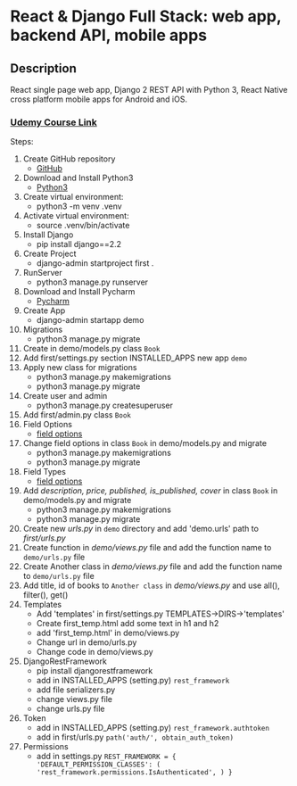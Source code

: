 # React & Django Full Stack: web app, backend API, mobile apps

## Description
React single page web app, Django 2 REST API with Python 3, React Native cross platform mobile apps for Android and iOS.
### [Udemy Course Link](https://www.udemy.com/course/react-django-full-stack)

Steps:
1. Create GitHub repository
   - [GitHub](https://docs.github.com/en/get-started/quickstart/create-a-repo)
2. Download and Install Python3
   - [Python3](https://www.python.org/downloads)
3. Create virtual environment:
   - python3 -m venv .venv
4. Activate virtual environment:
   - source .venv/bin/activate
5. Install Django
   - pip install django==2.2
6. Create Project
   - django-admin startproject first .
7. RunServer
   - python3 manage.py runserver
8. Download and Install Pycharm
   - [Pycharm](https://www.jetbrains.com/pycharm/download)
9. Create App
   - django-admin startapp demo
10. Migrations
    - python3 manage.py migrate
11. Create in demo/models.py class `Book`
12. Add first/settings.py section INSTALLED_APPS new app `demo`
13. Apply new class for migrations
    - python3 manage.py makemigrations
    - python3 manage.py migrate
14. Create user and admin
    - python3 manage.py createsuperuser
15. Add first/admin.py class `Book`
16. Field Options
    - [field options](https://docs.djangoproject.com/en/4.1/ref/models/fields/#field-options)
17. Change field options in class `Book` in demo/models.py and migrate
    - python3 manage.py makemigrations
    - python3 manage.py migrate
18. Field Types
    - [field options](https://docs.djangoproject.com/en/4.1/ref/models/fields/#field-types)
19. Add *description, price, published, is_published, cover* in class `Book` in demo/models.py and migrate
    - python3 manage.py makemigrations
    - python3 manage.py migrate
20. Create new *urls.py* in `demo` directory and add 'demo.urls' path to *first/urls.py*
21. Create function in *demo/views.py* file and add the function name to `demo/urls.py` file
22. Create Another class in *demo/views.py* file and add the function name to `demo/urls.py` file
23. Add title, id of books to `Another class` in *demo/views.py* and use all(), filter(), get()
24. Templates
    - Add 'templates' in first/settings.py TEMPLATES->DIRS->'templates'
    - Create first_temp.html add some text in h1 and h2
    - add 'first_temp.html' in demo/views.py
    - Change url in demo/urls.py 
    - Change code in demo/views.py
25. DjangoRestFramework
    - pip install djangorestframework
    - add in INSTALLED_APPS (setting.py) `rest_framework`
    - add file serializers.py
    - change views.py file
    - change urls.py file
26. Token
    - add in INSTALLED_APPS (setting.py) `rest_framework.authtoken`
    - add in first/urls.py `path('auth/', obtain_auth_token)`
27. Permissions
    - add in settings.py `REST_FRAMEWORK = {
    'DEFAULT_PERMISSION_CLASSES': (
        'rest_framework.permissions.IsAuthenticated',
    )
    }`
